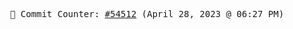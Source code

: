 <p align="center">
    <samp>
        📮 Commit Counter: <a href="https://github.com/Javascript-void0/Javascript-void0/commits/main">#54512</a> (April 28, 2023 @ 06:27 PM)
    </samp>
</p>